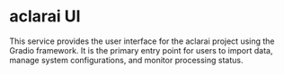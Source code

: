 # aclarai UI

This service provides the user interface for the aclarai project using the Gradio framework. It is the primary entry point for users to import data, manage system configurations, and monitor processing status.